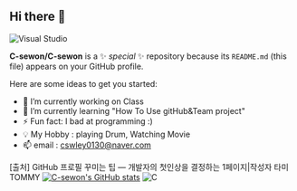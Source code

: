 ## Hi there 👋

![Visual Studio](https://img.shields.io/badge/IDE-Visual%20Studio-5C2D91?style=for-the-badge&logo=visualstudio&logoColor=white)

**C-sewon/C-sewon** is a ✨ _special_ ✨ repository because its `README.md` (this file) appears on your GitHub profile.

Here are some ideas to get you started:

- 🔭 I’m currently working on Class <OSS project>
- 🌱 I’m currently learning "How To Use gitHub&Team project"
- ⚡ Fun fact: I bad at programming :)
- 💡 My Hobby : playing Drum, Watching Movie
- 📫 email : cswley0130@naver.com

[출처] GitHub 프로필 꾸미는 팁 — 개발자의 첫인상을 결정하는 1페이지|작성자 타미TOMMY
[![C-sewon's GitHub stats](https://github-readme-stats.vercel.app/api?username=C-sewon)](https://github.com/anuraghazra/github-readme-stats)
![C](https://img.shields.io/badge/c-%2300599C.svg?style=for-the-badge&logo=c&logoColor=white)
